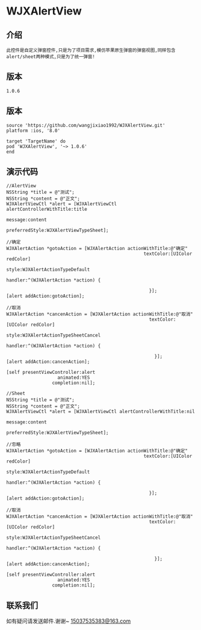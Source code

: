   # WJXAlertView
    
   ## 介绍
    此控件是自定义弹窗控件,只是为了项目需求,模仿苹果原生弹窗的弹窗视图,同样包含alert/sheet两种模式,只是为了统一弹窗!

   ## 版本
    1.0.6
    
   ## 版本
    source 'https://github.com/wangjixiao1992/WJXAlertView.git'
    platform :ios, '8.0'
    
    target 'TargetName' do
    pod 'WJXAlertView', '~> 1.0.6'
    end

   ## 演示代码
    //AlertView
    NSString *title = @"测试";
    NSString *content = @"正文";
    WJXAlertViewCtl *alert = [WJXAlertViewCtl alertControllerWithTitle:title
                                                               message:content
                                                        preferredStyle:WJXAlertViewTypeSheet];
            
    //确定
    WJXAlertAction *gotoAction = [WJXAlertAction actionWithTitle:@"确定"
                                                       textColor:[UIColor redColor]
                                                           style:WJXAlertActionTypeDefault
                                                         handler:^(WJXAlertAction *action) {
                         
                                                         }];
    [alert addAction:gotoAction];
                         
    //取消
    WJXAlertAction *cancenAction = [WJXAlertAction actionWithTitle:@"取消"
                                                         textColor:[UIColor redColor]
                                                             style:WJXAlertActionTypeSheetCancel
                                                           handler:^(WJXAlertAction *action) {
                         
                                                           }];
    [alert addAction:cancenAction];
                         
    [self presentViewController:alert
                       animated:YES
                     completion:nil];
                         
    //Sheet
    NSString *title = @"测试";
    NSString *content = @"正文";
    WJXAlertViewCtl *alert = [WJXAlertViewCtl alertControllerWithTitle:nil
                                                               message:content
                                                        preferredStyle:WJXAlertViewTypeSheet];
                         
    //忽略
    WJXAlertAction *gotoAction = [WJXAlertAction actionWithTitle:@"确定"
                                                       textColor:[UIColor redColor]
                                                           style:WJXAlertActionTypeDefault
                                                         handler:^(WJXAlertAction *action) {
                         
                                                         }];
    [alert addAction:gotoAction];
                         
    //取消
    WJXAlertAction *cancenAction = [WJXAlertAction actionWithTitle:@"取消"
                                                         textColor:[UIColor redColor]
                                                             style:WJXAlertActionTypeSheetCancel
                                                           handler:^(WJXAlertAction *action) {
                         
                                                           }];
    [alert addAction:cancenAction];
                         
    [self presentViewController:alert
                       animated:YES
                     completion:nil];
                         
   ## 联系我们
   如有疑问请发送邮件.谢谢~
   15037535383@163.com


